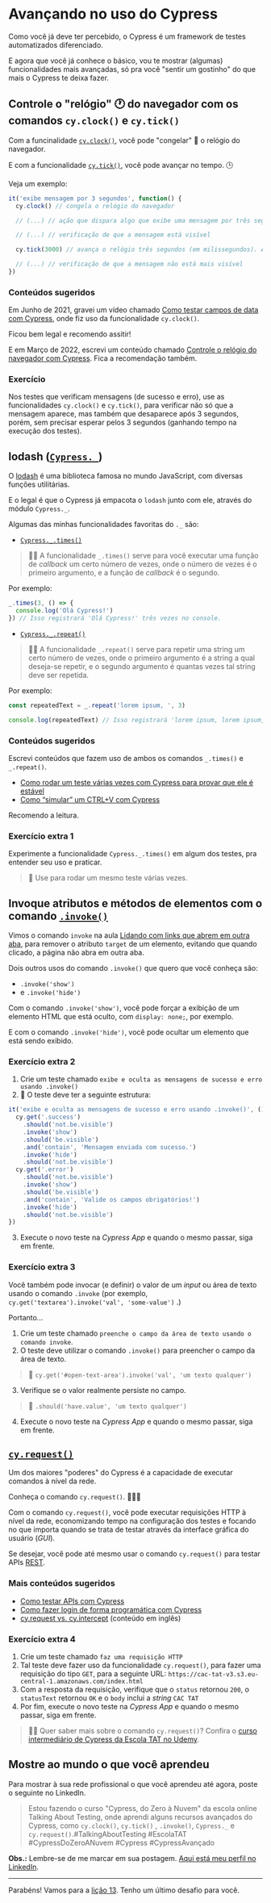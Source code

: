 # Avançando no uso do Cypress

Como você já deve ter percebido, o Cypress é um framework de testes automatizados diferenciado.

E agora que você já conhece o básico, vou te mostrar (algumas) funcionalidades mais avançadas, só pra você "sentir um gostinho" do que mais o Cypress te deixa fazer.

## Controle o "relógio" 🕐 do navegador com os comandos `cy.clock()` e `cy.tick()`

Com a funcinalidade [`cy.clock()`](https://on.cypress.io/clock), você pode "congelar" 🧊 o relógio do navegador.

E com a funcionalidade [`cy.tick()`](https://on.cypress.io/tick), você pode avançar no tempo. 🕒

Veja um exemplo:

```js
it('exibe mensagem por 3 segundos', function() {
  cy.clock() // congela o relógio do navegador

  // (...) // ação que dispara algo que exibe uma mensagem por três segundos

  // (...) // verificação de que a mensagem está visível

  cy.tick(3000) // avança o relógio três segundos (em milissegundos). Avanço este tempo para não perdê-lo esperando.

  // (...) // verificação de que a mensagem não está mais visível
})
```

### Conteúdos sugeridos

Em Junho de 2021, gravei um vídeo chamado [Como testar campos de data com Cypress](https://youtu.be/wiDOdfmuR2o), onde fiz uso da funcionalidade `cy.clock()`.

Ficou bem legal e recomendo assitir!

E em Março de 2022, escrevi um conteúdo chamado [Controle o relógio do navegador com Cypress](https://talkingabouttesting.com/2022/03/20/controle-o-relogio-do-navegador-com-cypress/). Fica a recomendação também.

### Exercício

Nos testes que verificam mensagens (de sucesso e erro), use as funcionalidades `cy.clock()` e `cy.tick()`, para verificar não só que a mensagem aparece, mas também que desaparece após 3 segundos, porém, sem precisar esperar pelos 3 segundos (ganhando tempo na execução dos testes).

## lodash ([`Cypress._`](https://docs.cypress.io/api/utilities/_))

O [lodash](https://lodash.com) é uma biblioteca famosa no mundo JavaScript, com diversas funções utilitárias.

E o legal é que o Cypress já empacota o `lodash` junto com ele, através do módulo `Cypress._`.

Algumas das minhas funcionalidades favoritas do `._` são:

- [`Cypress._.times()`](https://lodash.com/docs/4.17.15#times)

> 👨‍🏫 A funcionalidade `_.times()` serve para você executar uma função de _callback_ um certo número de vezes, onde o número de vezes é o primeiro argumento, e a função de _callback_ é o segundo.

Por exemplo:

```js
_.times(3, () => {
  console.log('Olá Cypress!')
}) // Isso registrará 'Olá Cypress!' três vezes no console.

```

- [`Cypress._.repeat()`](https://lodash.com/docs/4.17.15#repeat)

> 👨‍🏫  A funcionalidade `_.repeat()` serve para repetir uma string um certo número de vezes, onde o primeiro argumento é a string a qual deseja-se repetir, e o segundo argumento é quantas vezes tal string deve ser repetida.

Por exemplo:

```js
const repeatedText = _.repeat('lorem ipsum, ', 3)

console.log(repeatedText) // Isso registrará 'lorem ipsum, lorem ipsum, lorem ipsum, ' no console.
```

### Conteúdos sugeridos

Escrevi conteúdos que fazem uso de ambos os comandos `_.times()` e `_.repeat()`.

- [Como rodar um teste várias vezes com Cypress para provar que ele é estável](https://talkingabouttesting.com/2021/02/06/como-rodar-um-teste-varias-vezes-com-cypress-para-provar-que-ele-e-estavel/)
- [Como “simular” um CTRL+V com Cypress](https://talkingabouttesting.com/2022/02/11/como-simular-um-ctrlv-com-cypress)

Recomendo a leitura.

### Exercício extra 1

Experimente a funcionalidade `Cypress._.times()` em algum dos testes, pra entender seu uso e praticar.

> 🙊 Use para rodar um mesmo teste várias vezes.

## Invoque atributos e métodos de elementos com o comando [`.invoke()`](https://on.cypress.io/invoke)

Vimos o comando `invoke` na aula [Lidando com links que abrem em outra aba](./07.md), para remover o atributo `target` de um elemento, evitando que quando clicado, a página não abra em outra aba.

Dois outros usos do comando `.invoke()` que quero que você conheça são:

- `.invoke('show')`
- e `.invoke('hide')`

Com o comando `.invoke('show')`, você pode forçar a exibição de um elemento HTML que está oculto, com `display: none;`, por exemplo.

E com o comando `.invoke('hide')`, você pode ocultar um elemento que está sendo exibido.

### Exercício extra 2

1. Crie um teste chamado `exibe e oculta as mensagens de sucesso e erro usando .invoke()`
2. 🙊 O teste deve ter a seguinte estrutura:

```js
it('exibe e oculta as mensagens de sucesso e erro usando .invoke()', () => {
  cy.get('.success')
    .should('not.be.visible')
    .invoke('show')
    .should('be.visible')
    .and('contain', 'Mensagem enviada com sucesso.')
    .invoke('hide')
    .should('not.be.visible')
  cy.get('.error')
    .should('not.be.visible')
    .invoke('show')
    .should('be.visible')
    .and('contain', 'Valide os campos obrigatórios!')
    .invoke('hide')
    .should('not.be.visible')
})

```

3. Execute o novo teste na _Cypress App_ e quando o mesmo passar, siga em frente.

### Exercício extra 3

Você também pode invocar (e definir) o valor de um _input_ ou área de texto usando o comando `.invoke` (por exemplo, `cy.get('textarea').invoke('val', 'some-value')` .)

Portanto...

1. Crie um teste chamado `preenche o campo da área de texto usando o comando invoke`.
2. O teste deve utilizar o comando `.invoke()` para preencher o campo da área de texto.

> 🙊 `cy.get('#open-text-area').invoke('val', 'um texto qualquer')`

3. Verifique se o valor realmente persiste no campo.

> 🙊 `.should('have.value', 'um texto qualquer')`

4. Execute o novo teste na _Cypress App_ e quando o mesmo passar, siga em frente.

## [`cy.request()`](https://on.cypress.io/request)

Um dos maiores "poderes" do Cypress é a capacidade de executar comandos à nível da rede.

Conheça o comando `cy.request()`. 🦸🏽‍♂️

Com o comando `cy.request()`, você pode executar requisições HTTP à nível da rede, economizando tempo na configuração dos testes e focando no que importa quando se trata de testar através da interface gráfica do usuário (_GUI_).

Se desejar, você pode até mesmo usar o comando `cy.request()` para testar APIs [REST](https://en.wikipedia.org/wiki/REST).

### Mais conteúdos sugeridos

- [Como testar APIs com Cypress](https://talkingabouttesting.com/2021/02/07/como-verificar-a-estrutura-do-body-de-um-esquema-json-com-cypress/)
- [Como fazer login de forma programática com Cypress](https://talkingabouttesting.com/2021/12/14/como-fazer-login-de-forma-programatica-com-cypress/)
- [cy.request vs. cy.intercept](https://dev.to/walmyrlimaesilv/cy-request-vs-cy-intercept-cmi) (conteúdo em inglês)

### Exercício extra 4

1. Crie um teste chamado `faz uma requisição HTTP`
2. Tal teste deve fazer uso da funcionalidade `cy.request()`, para fazer uma requisição do tipo `GET`, para a seguinte URL: `https://cac-tat-v3.s3.eu-central-1.amazonaws.com/index.html`
3. Com a resposta da requisição, verifique que o `status` retornou `200`, o `statusText` retornou `OK` e o `body` inclui a _string_ `CAC TAT`
4. Por fim, execute o novo teste na _Cypress App_ e quando o mesmo passar, siga em frente.

> 👨‍🏫 Quer saber mais sobre o comando `cy.request()`? Confira o [curso intermediário de Cypress da Escola TAT no Udemy](https://www.udemy.com/course/testes-automatizados-com-cypress-intermediario/?referralCode=F14505FB0076672E51A2).

## Mostre ao mundo o que você aprendeu

Para mostrar à sua rede profissional o que você aprendeu até agora, poste o seguinte no LinkedIn.

> Estou fazendo o curso "Cypress, do Zero à Nuvem" da escola online Talking About Testing, onde aprendi alguns recursos avançados do Cypress, como `cy.clock()`, `cy.tick()` , `.invoke()`, `Cypress._` e `cy.request()`.#TalkingAboutTesting #EscolaTAT #CypressDoZeroANuvem #Cypress #CypressAvançado

**Obs.:** Lembre-se de me marcar em sua postagem. [Aqui está meu perfil no LinkedIn](https://www.linkedin.com/in/walmyr-lima-e-silva-filho).

___

Parabéns! Vamos para a [lição 13](./13.md). Tenho um último desafio para você.

